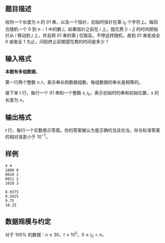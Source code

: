 ## 题目描述

给你一个长度为 $n$ 的 $01$ 串，以及一个指针，初始时指针在第 $i_0$ 个字符上。每回合随机一个 $0$ 到 $n-1$ 中的数 $j$，如果指针之前在 $i$ 上，就花费 $|i-j|$ 的时间把指针从 $i$ 移动到 $j$ 上，并且把 $01$ 串的第 $j$ 位取反。不停这样随机，直到 $01$ 串变成全 $0$ 或者全 $1$ 为止，问到终止前期望花费的时间是多少？

## 输入格式

**本题有多组数据**。

第一行两个整数 $n,t$，表示串长和数据组数，每组数据的串长是相等的。

接下来 $t$ 行，每行一个 $01$ 串和一个整数 $s,i_0$，表示初始时的串和初始位置，$s$ 的长度为 $n$。

## 输出格式

$t$ 行，每行一个实数表示答案。你的答案被认为是正确的当且仅当，你与标准答案的相对误差小于 $10^{-7}$。

## 样例
```input1
4 4
1000 0
0010 1
0011 2
1010 3
```
```output1
8.9375
8.5625
9.75
10.25
```
## 数据规模与约定

对于 $100\%$ 的数据：$n\le 30$，$t\le 10^5$，$0\le i_0<n$。